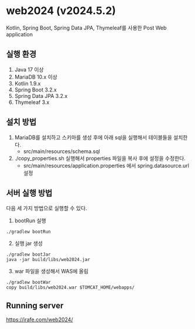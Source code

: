 # web2024 (v2024.5.2)

Kotlin, Spring Boot, Spring Data JPA, Thymeleaf를 사용한 Post Web application

## 실행 환경

1. Java 17 이상
2. MariaDB 10.x 이상
3. Kotlin 1.9.x
4. Spring Boot 3.2.x
5. Spring Data JPA 3.2.x
6. Thymeleaf 3.x

## 설치 방법

1. MariaDB를 설치하고 스키마를 생성 후에 아래 sql을 실행해서 테이블들을 설치한다. 
   - src/main/resources/schema.sql 
2. ./copy_properties.sh 실행해서 properties 파일을 복사 후에 설정을 수정한다.
   - src/main/resources/application.properties 에서 spring.datasource.url 설정

## 서버 실행 방법

다음 세 가지 방법으로 실행할 수 있다.

1. bootRun 실행
```
./gradlew bootRun
```
 
2. 실행 jar 생성
```
./gradlew bootJar
java -jar build/libs/web2024.jar
```

3. war 파일을 생성해서 WAS에 올림
```
./gradlew bootWar
copy build/libs/web2024.war $TOMCAT_HOME/webapps/
```

## Running server

https://irafe.com/web2024/

